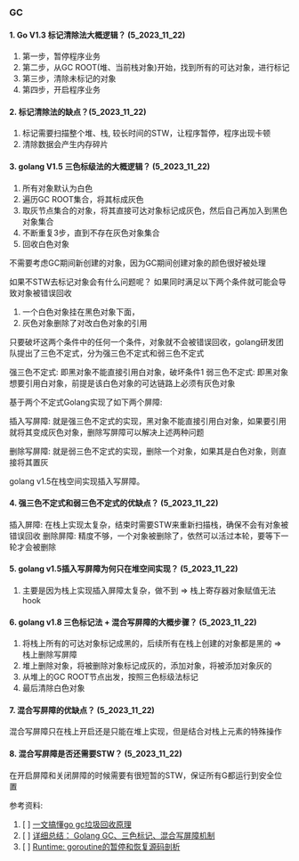 ### GC

#### 1. Go V1.3 标记清除法大概逻辑？ (5_2023_11_22)
1. 第一步，暂停程序业务
2. 第二步，从GC ROOT(堆、当前栈对象)开始，找到所有的可达对象，进行标记
3. 第三步，清除未标记的对象
4. 第四步，开启程序业务


#### 2. 标记清除法的缺点？(5_2023_11_22)
1. 标记需要扫描整个堆、栈, 较长时间的STW，让程序暂停，程序出现卡顿
2. 清除数据会产生内存碎片


#### 3. golang V1.5 三色标级法的大概逻辑？ (5_2023_11_22)
1. 所有对象默认为白色
2. 遍历GC ROOT集合，将其标成灰色
3. 取灰节点集合的对象，将其直接可达对象标记成灰色，然后自己再加入到黑色对象集合
4. 不断重复3步，直到不存在灰色对象集合
5. 回收白色对象

不需要考虑GC期间新创建的对象，因为GC期间创建对象的颜色很好被处理

如果不STW去标记对象会有什么问题呢？ 如果同时满足以下两个条件就可能会导致对象被错误回收

1. 一个白色对象挂在黑色对象下面，
2. 灰色对象删除了对改白色对象的引用

只要破坏这两个条件中的任何一个条件，对象就不会被错误回收，golang研发团队提出了三色不定式，分为强三色不定式和弱三色不定式

强三色不定式: 即黑对象不能直接引用白对象，破坏条件1
弱三色不定式: 即黑对象想要引用白对象，前提是该白色对象的可达链路上必须有灰色对象


基于两个不定式Golang实现了如下两个屏障: 

插入写屏障:  就是强三色不定式的实现，黑对象不能直接引用白对象，如果要引用就将其变成灰色对象，删除写屏障可以解决上述两种问题

删除写屏障:  就是弱三色不定式的实现，删除一个对象，如果其是白色对象，则直接将其置灰

golang v1.5在栈空间实现插入写屏障。

#### 4. 强三色不定式和弱三色不定式的优缺点？  (5_2023_11_22)
插入屏障: 在栈上实现太复杂，结束时需要STW来重新扫描栈，确保不会有对象被错误回收
删除屏障: 精度不够，一个对象被删除了，依然可以活过本轮，要等下一轮才会被删除


#### 5. golang v1.5插入写屏障为何只在堆空间实现？ (5_2023_11_22)
1. 主要是因为栈上实现插入屏障太复杂，做不到 => 栈上寄存器对象赋值无法hook


#### 6. golang v1.8 三色标记法 + 混合写屏障的大概步骤？  (5_2023_11_22)
1. 将栈上所有的可达对象标记成黑的，后续所有在栈上创建的对象都是黑的 => 栈上删除写屏障
2. 堆上删除对象，将被删除对象标记成灰的，添加对象，将被添加对象灰的
3. 从堆上的GC ROOT节点出发，按照三色标级法标记
4. 最后清除白色对象


#### 7. 混合写屏障的优缺点？  (5_2023_11_22)
混合写屏障只在栈上开启还是只能在堆上实现，但是结合对栈上元素的特殊操作


#### 8. 混合写屏障是否还需要STW？ (5_2023_11_22)
在开启屏障和关闭屏障的时候需要有很短暂的STW，保证所有G都运行到安全位置





参考资料:
1. [ ] [一文搞懂go gc垃圾回收原理](https://juejin.cn/post/7111515970669117447)
2. [ ] [详细总结： Golang GC、三色标记、混合写屏障机制 ](https://blog.51cto.com/u_15730090/5510574)
3. [ ] [Runtime: goroutine的暂停和恢复源码剖析](https://blog.haohtml.com/archives/30519)
